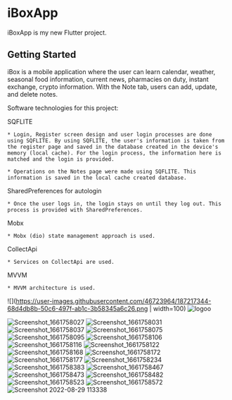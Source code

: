 # iBoxApp

iBoxApp is my new Flutter project.

## Getting Started

iBox is a mobile application where the user can learn calendar, weather, seasonal food information, current news, pharmacies on duty, instant exchange, crypto information. With the Note tab, users can add, update, and delete notes.


Software technologies for this project:

SQFLITE

    * Login, Register screen design and user login processes are done using SQFLITE. By using SQFLITE, the user's information is taken from the register page and saved in the database created in the device's memory (local cache). For the login process, the information here is matched and the login is provided.
    
    * Operations on the Notes page were made using SQFLITE. This information is saved in the local cache created database.

SharedPreferences for autologin

    * Once the user logs in, the login stays on until they log out. This process is provided with SharedPreferences.
  
Mobx

    * Mobx (dio) state management approach is used.
    
    
CollectApi

    * Services on CollectApi are used.

MVVM

    * MVVM architecture is used.
    
 

    

![](https://user-images.githubusercontent.com/46723964/187217344-68d4db8b-50c6-497f-ab1c-3b58345a6c26.png | width=100)
![logoo](https://user-images.githubusercontent.com/46723964/187218765-7ff704d8-6c42-495d-b16d-8d77989e788f.png)


![Screenshot_1661758027](https://user-images.githubusercontent.com/46723964/187217344-68d4db8b-50c6-497f-ab1c-3b58345a6c26.png)
![Screenshot_1661758031](https://user-images.githubusercontent.com/46723964/187217346-6bda3081-7fd7-4964-8042-6b41a9eb7ec4.png)
![Screenshot_1661758037](https://user-images.githubusercontent.com/46723964/187217349-fe0b6521-0aa0-43f1-b2d4-9854c0783ec3.png)
![Screenshot_1661758075](https://user-images.githubusercontent.com/46723964/187217352-8f5019e6-ed46-4be7-8329-1abb8013de15.png)
![Screenshot_1661758095](https://user-images.githubusercontent.com/46723964/187217355-320f88aa-b57c-44fc-9ce5-d1b6da9a0f79.png)
![Screenshot_1661758106](https://user-images.githubusercontent.com/46723964/187217358-42e6d5c5-dfd8-4386-9b09-cfb9d20cb093.png)
![Screenshot_1661758116](https://user-images.githubusercontent.com/46723964/187217364-9092d668-e9f6-4a6b-821a-6dd082ae120a.png)
![Screenshot_1661758122](https://user-images.githubusercontent.com/46723964/187217365-8020ec2d-a5b0-45ea-a7bd-b51355795a4d.png)
![Screenshot_1661758168](https://user-images.githubusercontent.com/46723964/187217367-7b303775-ca2d-49e0-9bd6-fd014b5a142f.png)
![Screenshot_1661758172](https://user-images.githubusercontent.com/46723964/187217370-96c4a08f-59e7-4e2a-a157-b3045659c798.png)
![Screenshot_1661758177](https://user-images.githubusercontent.com/46723964/187217372-54df28e6-eaff-4618-bb0d-499ccaeb1abf.png)
![Screenshot_1661758234](https://user-images.githubusercontent.com/46723964/187217375-3a717cd5-43b0-4c21-a83e-af250faeeee7.png)
![Screenshot_1661758383](https://user-images.githubusercontent.com/46723964/187217379-37779454-f063-466a-89c8-5a0ed8a6d1da.png)
![Screenshot_1661758467](https://user-images.githubusercontent.com/46723964/187217383-4360a4fa-44c2-4cdd-b88f-c386e20651a6.png)
![Screenshot_1661758473](https://user-images.githubusercontent.com/46723964/187217386-71cd6d15-8637-4f5c-b99b-e091db59a078.png)
![Screenshot_1661758482](https://user-images.githubusercontent.com/46723964/187217388-8009e472-f1f4-4197-99ed-96fa7db6deaa.png)
![Screenshot_1661758523](https://user-images.githubusercontent.com/46723964/187217394-e3aaa699-c3b6-4230-954c-aa97ef750da2.png)
![Screenshot_1661758572](https://user-images.githubusercontent.com/46723964/187217396-8ced9e56-c2c4-4812-903f-48f9c341db41.png)
![Screenshot 2022-08-29 113338](https://user-images.githubusercontent.com/46723964/187217399-030b4e41-c451-42a0-93dc-bc589946f7f4.png)


